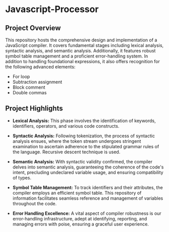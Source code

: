 # Javascript-Processor

## Project Overview


This repository hosts the comprehensive design and implementation of a JavaScript compiler. It covers fundamental stages including lexical analysis, syntactic analysis, and semantic analysis. Additionally, it features robust symbol table management and a proficient error-handling system. In addition to handling foundational expressions, it also offers recognition for the following advanced elements:
- For loop
- Subtraction assignment
- Block comment
- Double commas

## Project Highlights

- **Lexical Analysis:** This phase involves the identification of keywords, identifiers, operators, and various code constructs.

- **Syntactic Analysis:** Following tokenization, the process of syntactic analysis ensues, where the token stream undergoes stringent examination to ascertain adherence to the stipulated grammar rules of the language. Recursive descent technique is used.

- **Semantic Analysis:** With syntactic validity confirmed, the compiler delves into semantic analysis, guaranteeing the coherence of the code's intent, precluding undeclared variable usage, and ensuring compatibility of types.

- **Symbol Table Management:** To track identifiers and their attributes, the compiler employs an efficient symbol table. This repository of information facilitates seamless reference and management of variables throughout the code.

- **Error Handling Excellence:** A vital aspect of compiler robustness is our error-handling infrastructure, adept at identifying, reporting, and managing errors with poise, ensuring a graceful user experience.

